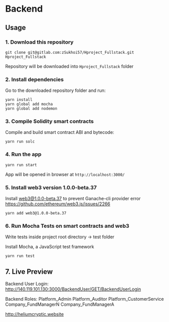 # Backend

## Usage

### 1. Download this repository
```
git clone git@gitlab.com:zSukhoi57/Hproject_Fullstack.git Hproject_Fullstack
```

Repository will be downloaded into `Hproject_Fullstack` folder

### 2. Install dependencies

Go to the downloaded repository folder and run:
```
yarn install
yarn global add mocha
yarn global add nodemon
```

### 3. Compile Solidity smart contracts

Compile and build smart contract ABI and bytecode:
```
yarn run solc
```

### 4. Run the app

```
yarn run start
```

App will be opened in browser at `http://localhost:3000/`

### 5. Install web3 version 1.0.0-beta.37

Install web3@1.0.0-beta.37 to prevent Ganache-cli provider error
https://github.com/ethereum/web3.js/issues/2266
```
yarn add web3@1.0.0-beta.37
```

### 6. Run Mocha Tests on smart contracts and web3

Write tests inside project root directory -> test folder

Install Mocha, a JavaScript test framework
```
yarn run test
```

## 7. Live Preview

Backend User Login:
http://140.119.101.130:3000/BackendUser/GET/BackendUserLogin

Backend Roles:
Platform_Admin
Platform_Auditor
Platform_CustomerService
Company_FundManagerN
Company_FundManagerA

http://heliumcryptic.website